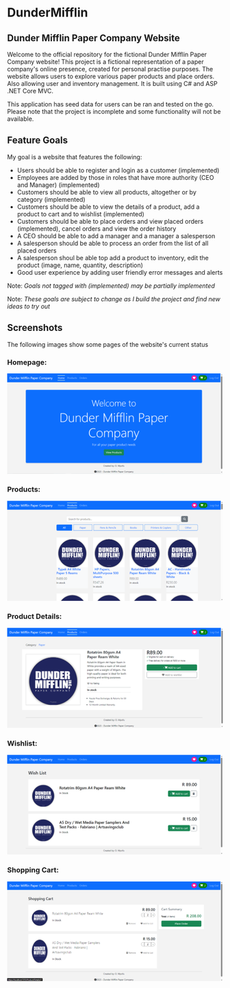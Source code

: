 # DunderMifflin
## Dunder Mifflin Paper Company Website

Welcome to the official repository for the fictional Dunder Mifflin Paper Company website! This project is a fictional representation of a paper company's online presence, created for personal practise purposes. The website allows users to explore various paper products and place orders. Also allowing user and inventory management. It is built using C# and ASP .NET Core MVC.

This application has seed data for users can be ran and tested on the go. Please note that the project is incomplete and some functionality will not be available.

## Feature Goals
My goal is a website that features the following:
- Users should be able to register and login as a customer (implemented)
- Employees are added by those in roles that have more authority (CEO and Manager) (implemented)
- Customers should be able to view all products, altogether or by category (implemented)
- Customers should be able to view the details of a product, add a product to cart and to wishlist (implemented)
- Customers should be able to place orders and view placed orders (implemented), cancel orders and view the order history
- A CEO should be able to add a manager and a manager a salesperson
- A salesperson should be able to process an order from the list of all placed orders
- A salesperson shoul be able top add a product to inventory, edit the product (image, name, quantity, description)
- Good user experience by adding user friendly error messages and alerts


Note: *Goals not tagged with (implemented) may be partially implemented*

Note: *These goals are subject to change as I build the project and find new ideas to try out*


## Screenshots
The following images show some pages of the website's current status



### Homepage:
![Home](home.png)


### Products:
![Products](products.png)


### Product Details:
![Product Details](product-details.png)


### Wishlist:
![Wishlist](wishlist.png)


### Shopping Cart:
![Cart](cart.png)
